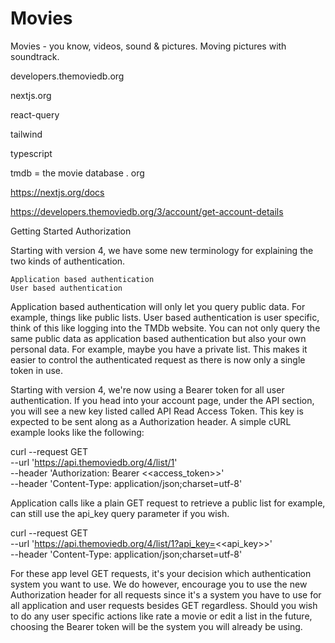 # Movies
Movies - you know, videos, sound &amp; pictures.  Moving pictures with soundtrack.

developers.themoviedb.org

nextjs.org

react-query

tailwind

typescript

tmdb = the movie database . org

https://nextjs.org/docs

https://developers.themoviedb.org/3/account/get-account-details

Getting Started
Authorization

Starting with version 4, we have some new terminology for explaining the two kinds of authentication.

    Application based authentication
    User based authentication

Application based authentication will only let you query public data. For example, things like public lists. User based authentication is user specific, think of this like logging into the TMDb website. You can not only query the same public data as application based authentication but also your own personal data. For example, maybe you have a private list. This makes it easier to control the authenticated request as there is now only a single token in use.

Starting with version 4, we're now using a Bearer token for all user authentication. If you head into your account page, under the API section, you will see a new key listed called API Read Access Token. This key is expected to be sent along as a Authorization header. A simple cURL example looks like the following:

curl --request GET \
  --url 'https://api.themoviedb.org/4/list/1' \
  --header 'Authorization: Bearer <<access_token>>' \
  --header 'Content-Type: application/json;charset=utf-8'

Application calls like a plain GET request to retrieve a public list for example, can still use the api_key query parameter if you wish.

curl --request GET \
  --url 'https://api.themoviedb.org/4/list/1?api_key=<<api_key>>' \
  --header 'Content-Type: application/json;charset=utf-8'

For these app level GET requests, it's your decision which authentication system you want to use. We do however, encourage you to use the new Authorization header for all requests since it's a system you have to use for all application and user requests besides GET regardless. Should you wish to do any user specific actions like rate a movie or edit a list in the future, choosing the Bearer token will be the system you will already be using.
